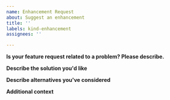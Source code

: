 ```yaml
---
name: Enhancement Request
about: Suggest an enhancement
title: ''
labels: kind-enhancement
assignees: ''

---
```


<!-- For each section please include a clear and concise information -->

**Is your feature request related to a problem? Please describe.**

**Describe the solution you'd like**

**Describe alternatives you've considered**

**Additional context**

<!-- Add any other context or screenshots about the feature request here.-->